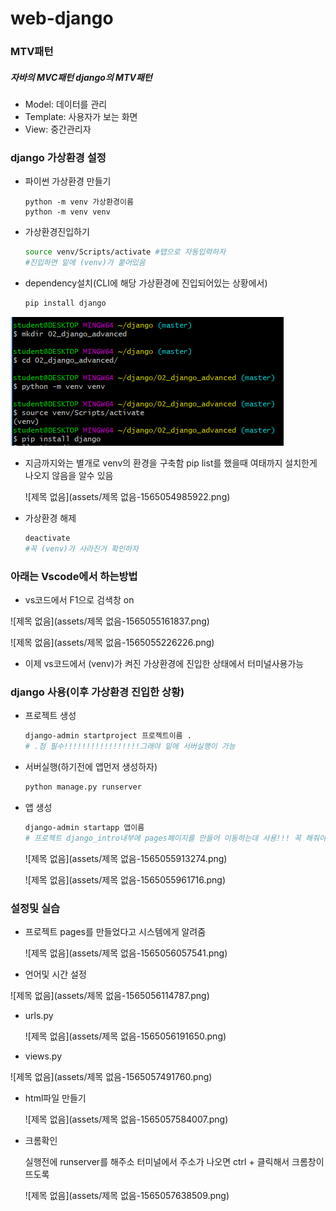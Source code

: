 # web-django

### MTV패턴
##### 자바의 MVC패턴 django의 MTV패턴

- Model: 데이터를 관리
- Template: 사용자가 보는 화면
- View: 중간관리자



### django 가상환경 설정

- 파이썬 가상환경 만들기

  ```pyth
  python -m venv 가상환경이름
  python -m venv venv
  ```



- 가상환경진입하기

  ```bash
  source venv/Scripts/activate #탭으로 자동입력하자
  #진입하면 밑에 (venv)가 붙어있음
  ```

- dependency설치(CLI에 해당 가상환경에 진입되어있는 상황에서)

  ```bash
  pip install django
  ```

![1565054751808](assets/1565054751808.png)



- 지금까지와는 별개로 venv의 환경을 구축함 pip list를 했을때 여태까지 설치한게 나오지 않음을 알수 있음

  ![제목 없음](assets/제목 없음-1565054985922.png)

- 가상환경 해제

  ```bash
  deactivate
  #꼭 (venv)가 사라진거 확인하자
  ```

  



### 아래는 Vscode에서 하는방법 

- vs코드에서 F1으로 검색창 on

![제목 없음](assets/제목 없음-1565055161837.png)

![제목 없음](assets/제목 없음-1565055226226.png)

- 이제 vs코드에서 (venv)가 켜진 가상환경에 진입한 상태에서 터미널사용가능

### django 사용(이후 가상환경 진입한 상황)

- 프로젝트 생성

  ```bash
  django-admin startproject 프로젝트이름 . 
  # .점 필수!!!!!!!!!!!!!!!!!그래야 밑에 서버실행이 가능
  ```

- 서버실행(하기전에 앱먼저 생성하자)

  ```bash
  python manage.py runserver
  ```

- 앱 생성

  ```bash
  django-admin startapp 앱이름
  # 프로젝트 django_intro내부에 pages페이지를 만들어 이동하는데 사용!!! 꼭 해줘야됨
  ```

  ![제목 없음](assets/제목 없음-1565055913274.png)

  ![제목 없음](assets/제목 없음-1565055961716.png)



### 설정및 실습

- 프로젝트 pages를 만들었다고 시스템에게 알려줌

  ![제목 없음](assets/제목 없음-1565056057541.png)

- 언어및 시간 설정

![제목 없음](assets/제목 없음-1565056114787.png)

- urls.py

  ![제목 없음](assets/제목 없음-1565056191650.png)

- views.py

![제목 없음](assets/제목 없음-1565057491760.png)

- html파일 만들기

  ![제목 없음](assets/제목 없음-1565057584007.png)

- 크롬확인

  실행전에 runserver를 해주소 터미널에서 주소가 나오면 ctrl + 클릭해서 크롬창이 뜨도록

  ![제목 없음](assets/제목 없음-1565057638509.png)